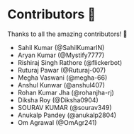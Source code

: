 # Contributors 💜

Thanks to all the amazing contributors! 🎉

- Sahil Kumar (@SahilKumarIN)
- Aryan Kumar (@Mystify7777)
- Rishiraj Singh Rathore (@flickerbot)
- Ruturaj Pawar (@Ruturaj-007)
- Megha Vaswani (@megha-66)
- Anshul Kunwar (@anshul407)
- Rohan Kumar Jha (@rohanjha-rj)
- Diksha Roy (@Diksha0904)
- SOURAV KUMAR (@sourav349)
- Anukalp Pandey (@anukalp2804)
- Om Agrawal (@OmAgr241)
